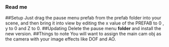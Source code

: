 ### Read me 
##Setup
Just drag the pause menu prefab from the prefab folder into your scene, and then bring it into view by editing the x value of the PREFAB to 0 , y to 0 and Z to 0. 
##Updating
Delete the pause menu **folder** and install the new version. 
##Things to note
You will want to assign the main cam obj as the camera with your image effects like DOF and AO. 
